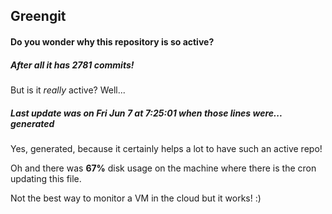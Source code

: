 ## Greengit

#### Do you wonder why this repository is so active?

##### After all it has 2781 commits!

But is it *really* active? Well...

##### Last update was on Fri Jun 7 at 7:25:01 when those lines were... generated

Yes, generated, because it certainly helps a lot to have such an active repo!

Oh and there was **67%** disk usage on the machine
where there is the cron updating this file.

Not the best way to monitor a VM in the cloud but it works! :)
